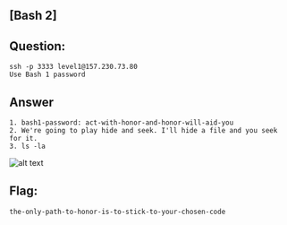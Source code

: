 [Bash 2]
---
Question:
---
	ssh -p 3333 level1@157.230.73.80
	Use Bash 1 password

Answer
---
	1. bash1-password: act-with-honor-and-honor-will-aid-you
	2. We're going to play hide and seek. I'll hide a file and you seek for it.
	3. ls -la

![alt text](https://i.imgur.com/hdqtZMx.png)

Flag:
---
	the-only-path-to-honor-is-to-stick-to-your-chosen-code
